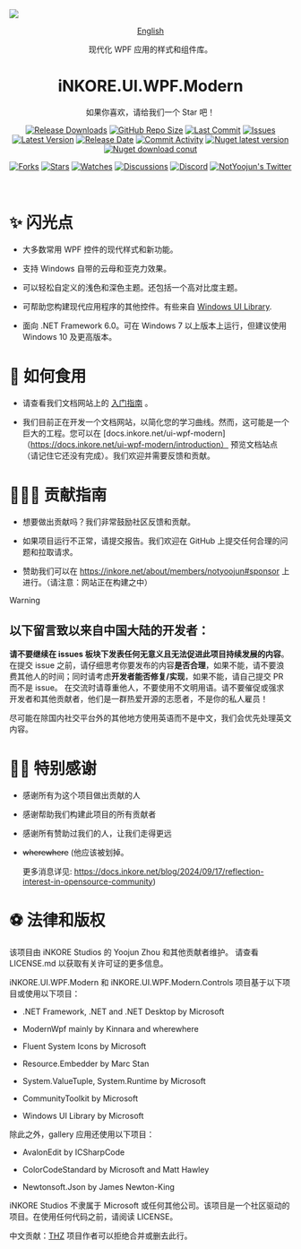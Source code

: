 <a href="https://docs.inkore.net/ui-wpf-modern/introduction">
  <img src="https://github.com/iNKORE-NET/UI.WPF.Modern/blob/main/assets/images/banners/UI.WPF.Modern_Main_1280w.png?raw=true">
</a>
<br>
<p align='center'><a href="./README.md">English</a>
<br/>
<p align="center">现代化 WPF 应用的样式和组件库。</p>

<h1 align="center">
  iNKORE.UI.WPF.Modern
</h1>

<p align="center">如果你喜欢，请给我们一个 Star 吧！</p>

<p align="center">
  <a href="https://github.com/iNKORE-NET/UI.WPF.Modern/releases"><img src="https://img.shields.io/github/downloads/iNKORE-NET/UI.WPF.Modern/total?color=%239F7AEA" alt="Release Downloads"></a>
  <a href="#"><img src="https://img.shields.io/github/repo-size/iNKORE-NET/UI.WPF.Modern?color=6882C4" alt="GitHub Repo Size"></a>
  <a href="#"><img src="https://img.shields.io/github/last-commit/iNKORE-NET/UI.WPF.Modern?color=%23638e66" alt="Last Commit"></a>
  <a href="#"><img src="https://img.shields.io/github/issues/iNKORE-NET/UI.WPF.Modern?color=f76642" alt="Issues"></a>
  <a href="#"><img src="https://img.shields.io/github/v/release/iNKORE-NET/UI.WPF.Modern?color=%4CF4A8B4" alt="Latest Version"></a>
  <a href="#"><img src="https://img.shields.io/github/release-date/iNKORE-NET/UI.WPF.Modern?color=%23b0a3e8" alt="Release Date"></a>
  <a href="https://github.com/iNKORE-NET/UI.WPF.Modern/commits/"><img src="https://img.shields.io/github/commit-activity/m/iNKORE-NET/UI.WPF.Modern" alt="Commit Activity"></a>
  <a href="https://www.nuget.org/packages/iNKORE.UI.WPF.Modern"><img src="https://img.shields.io/nuget/v/iNKORE.UI.WPF.Modern?color=blue&logo=nuget" alt="Nuget latest version"></a>
  <a href="https://www.nuget.org/packages/iNKORE.UI.WPF.Modern"><img src="https://img.shields.io/nuget/dt/iNKORE.UI.WPF.Modern?color=blue&logo=nuget" alt="Nuget download conut"></a>
</p>

<p align="center">
  <a href="https://github.com/iNKORE-NET/UI.WPF.Modern/network/members"><img src="https://img.shields.io/github/forks/iNKORE-NET/UI.WPF.Modern?style=social" alt="Forks"></a>
  <a href="https://github.com/iNKORE-NET/UI.WPF.Modern/stargazers"><img src="https://img.shields.io/github/stars/iNKORE-NET/UI.WPF.Modern?style=social" alt="Stars"></a>
  <a href="https://github.com/iNKORE-NET/UI.WPF.Modern/watchers"><img src="https://img.shields.io/github/watchers/iNKORE-NET/UI.WPF.Modern?style=social" alt="Watches"></a>
  <a href="https://github.com/iNKORE-NET/UI.WPF.Modern/discussions"><img src="https://img.shields.io/github/discussions/iNKORE-NET/UI.WPF.Modern?style=social" alt="Discussions"></a>
  <a href="https://discord.gg/m6NPNVk4bs"><img src="https://img.shields.io/discord/1092738458805608561?style=social&label=Discord&logo=discord" alt="Discord"></a>
  <a href="https://twitter.com/NotYoojun"><img src="https://img.shields.io/twitter/follow/NotYoojun?style=social" alt="NotYoojun's Twitter"></a>
</p>

<br align="center">

# ✨ 闪光点
-   大多数常用 WPF 控件的现代样式和新功能。
-   支持 Windows 自带的云母和亚克力效果。

-   可以轻松自定义的浅色和深色主题。还包括一个高对比度主题。

-   可帮助您构建现代应用程序的其他控件。有些来自 [Windows UI Library](https://github.com/microsoft/microsoft-ui-xaml).

-   面向 .NET Framework 6.0。可在 Windows 7 以上版本上运行，但建议使用 Windows 10 及更高版本。
  
# 🤔 如何食用

-   请查看我们文档网站上的 [入门指南](https://docs.inkore.net/ui-wpf-modern/onboarding) 。

- 我们目前正在开发一个文档网站，以简化您的学习曲线。然而，这可能是一个巨大的工程。您可以在 [docs.inkore.net/ui-wpf-modern]（https://docs.inkore.net/ui-wpf-modern/introduction） 预览文档站点（请记住它还没有完成）。我们欢迎并需要反馈和贡献。


# 🙋🏻‍♂️ 贡献指南

-   想要做出贡献吗？我们非常鼓励社区反馈和贡献。

-   如果项目运行不正常，请提交报告。我们欢迎在 GitHub 上提交任何合理的问题和拉取请求。

-   赞助我们可以在 https://inkore.net/about/members/notyoojun#sponsor 上进行。（请注意：网站正在构建之中）

> [!WARNING]
> ## 以下留言致以来自中国大陆的开发者：
>
> **请不要继续在 issues 板块下发表任何无意义且无法促进此项目持续发展的内容**。在提交 issue 之前，请仔细思考你要发布的内容**是否合理**，如果不能，请不要浪费其他人的时间；同时请考虑**开发者能否修复/实现**，如果不能，请自己提交 PR 而不是 issue。
> 在交流时请尊重他人，不要使用不文明用语。请不要催促或强求开发者和其他贡献者，他们是一群热爱开源的志愿者，不是你的私人雇员！
> 
> 尽可能在除国内社交平台外的其他地方使用英语而不是中文，我们会优先处理英文内容。

# 🙏🏻 特别感谢

- 感谢所有为这个项目做出贡献的人

- 感谢帮助我们构建此项目的所有贡献者

- 感谢所有赞助过我们的人，让我们走得更远

- ~~wherewhere~~ (他应该被划掉。

  更多消息详见: https://docs.inkore.net/blog/2024/09/17/reflection-interest-in-opensource-community)

# ⚽ 法律和版权

该项目由 iNKORE Studios 的 Yoojun Zhou 和其他贡献者维护。
请查看 LICENSE.md 以获取有关许可证的更多信息。

iNKORE.UI.WPF.Modern 和 iNKORE.UI.WPF.Modern.Controls 项目基于以下项目或使用以下项目：

- .NET Framework, .NET and .NET Desktop by Microsoft

- ModernWpf mainly by Kinnara and wherewhere

- Fluent System Icons by Microsoft

- Resource.Embedder by Marc Stan

- System.ValueTuple, System.Runtime by Microsoft

- CommunityToolkit by Microsoft

- Windows UI Library by Microsoft

除此之外，gallery 应用还使用以下项目：

- AvalonEdit by ICSharpCode

- ColorCodeStandard by Microsoft and Matt Hawley

- Newtonsoft.Json by James Newton-King

iNKORE Studios 不隶属于 Microsoft 或任何其他公司。该项目是一个社区驱动的项目。在使用任何代码之前，请阅读 LICENSE。


中文贡献：[THZ](https://github.com/FranklinCN) 项目作者可以拒绝合并或删去此行。
